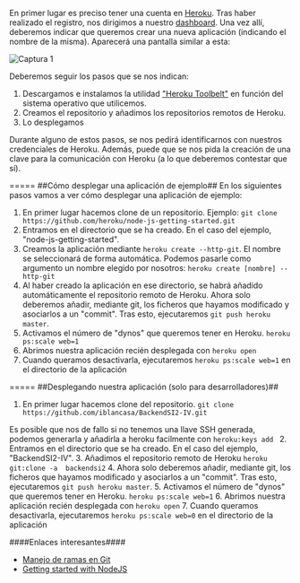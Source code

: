 En primer lugar es preciso tener una cuenta en [Heroku](https://www.heroku.com/). 
Tras haber realizado el registro, nos dirigimos a nuestro [dashboard](https://dashboard-next.heroku.com/apps). Una vez allí, deberemos indicar que queremos crear una nueva aplicación (indicando el nombre de la misma). Aparecerá una pantalla similar a esta:

![Captura 1](http://fotos.subefotos.com/2ba372c3bddefd5dbf477ce77d86014do.jpg)


Deberemos seguir los pasos que se nos indican:

1. Descargamos e instalamos la utilidad ["Heroku Toolbelt"](https://toolbelt.heroku.com/) en función del sistema operativo que utilicemos.
2. Creamos el repositorio y añadimos los repositorios remotos de Heroku.
3. Lo desplegamos

Durante alguno de estos pasos, se nos pedirá identificarnos con nuestros credenciales de Heroku. Además, puede que se nos pida la creación de una clave para la comunicación con Heroku (a lo que deberemos contestar que sí).

=====
##Cómo desplegar una aplicación de ejemplo##
En los siguientes pasos vamos a ver cómo desplegar una aplicación de ejemplo:

1. En primer lugar hacemos clone de un repositorio. Ejemplo:
`git clone https://github.com/heroku/node-js-getting-started.git`
2. Entramos en el directorio que se ha creado. En el caso del ejemplo, "node-js-getting-started".
3. Creamos la aplicación mediante `heroku create --http-git`. El nombre se seleccionará de forma automática. Podemos pasarle como argumento un nombre elegido por nosotros: `heroku create [nombre] --http-git`
4. Al haber creado la aplicación en ese directorio, se habrá añadido automáticamente el repositorio remoto de Heroku. Ahora solo deberemos añadir, mediante git, los ficheros que hayamos modificado y asociarlos a un "commit". Tras esto, ejecutaremos `git push heroku master`.
5. Activamos el número de "dynos" que queremos tener en Heroku. `heroku ps:scale web=1`
6. Abrimos nuestra aplicación recién desplegada con `heroku open`
7. Cuando queramos desactivarla, ejecutaremos `heroku ps:scale web=1` en el directorio de la aplicación


=====
##Desplegando nuestra aplicación (solo para desarrolladores)##
1. En primer lugar hacemos clone del repositorio.
`git clone https://github.com/iblancasa/BackendSI2-IV.git`

Es posible que nos de fallo si no tenemos una llave SSH generada, podemos generarla y añadirla a heroku facilmente con `heroku:keys add `
2. Entramos en el directorio que se ha creado. En el caso del ejemplo, "BackendSI2-IV".
3. Añadimos el repositorio remoto de Heroku  `heroku git:clone -a  backendsi2`
4. Ahora solo deberemos añadir, mediante git, los ficheros que hayamos modificado y asociarlos a un "commit". Tras esto, ejecutaremos `git push heroku master`.
5. Activamos el número de "dynos" que queremos tener en Heroku. `heroku ps:scale web=1`
6. Abrimos nuestra aplicación recién desplegada con `heroku open`
7. Cuando queramos desactivarla, ejecutaremos `heroku ps:scale web=0` en el directorio de la aplicación


####Enlaces interesantes####
* [Manejo de ramas en Git](http://www.genbetadev.com/herramientas/manejo-de-ramas-de-desarrollo-con-git)
* [Getting started with NodeJS](https://devcenter.heroku.com/articles/getting-started-with-nodejs#set-up)
